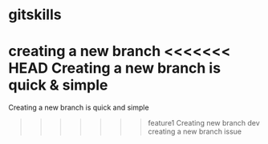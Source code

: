 # gitskills
creating a new branch
<<<<<<< HEAD
Creating a new branch is quick & simple
=======
Creating a new branch is quick and simple
>>>>>>> feature1
Creating new branch dev
creating a new branch issue
